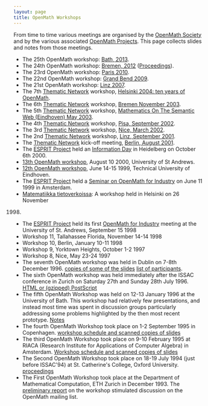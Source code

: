 ```yaml
---
layout: page
title: OpenMath Workshops
---
```


From time to time various meetings are organised by the [OpenMath Society](../society) and by the various associated [OpenMath Projects](../projects).  This page collects slides and notes from those
meetings.

* The 25th OpenMath workshop: [Bath, 2013](http://www.cicm-conference.org/2013/cicm.php?event=openmath&amp;menu=general).
* The 24th OpenMath workshop: [Bremen, 2012](http://www.cicm-conference.org/2012/cicm.php?event=openmath&amp;menu=general) ([Proceedings](http://ceur-ws.org/Vol-921/)).
* The 23rd OpenMath workshop: [Paris 2010](http://cicm2010.cnam.fr/om/).
* The 22nd OpenMath workshop: [Grand Bend 2009](22).
* The 21st OpenMath workshop: [Linz 2007](linz2007).
* The 7th [Thematic Network](../projects/thematic/index.html) workshop, [Helsinki 2004: ten years of OpenMath](helsinki2004/index.html).
* The 6th [Thematic Network](../projects/thematic/index.html) workshop, [Bremen November 2003](bremen2003/index.html).
* The 5th [Thematic Network](../projects/thematic/index.html) workshop, [Mathematics On The Semantic Web (Eindhoven) May 2003](eindhoven2003/index.html).
* The 4th [Thematic Network](../projects/thematic/index.html) workshop, [Pisa, September 2002](pisa2002/index.html).
* The 3rd [Thematic Network](../projects/thematic/index.html) workshop, [Nice, March 2002](nice2002/index.html).
* The 2nd [Thematic Network](../projects/thematic/index.html) workshop, [Linz, September 2001](linz2001/index.html).
* The [Thematic Network](../projects/thematic/index.html) kick-off meeting, [Berlin, August 2001](berlin2001/index.html).
* The [ESPRIT Project](../projects/esprit/final/index.html) held an [Information Day](heidelberg2000/index.html) in Heidelberg on October 6th 2000.
* [13th OpenMath workshop](standrews2000.html), August 10 2000, University of St Andrews.
* <a href="oldws/riaca1999/index.html" >12th OpenMath workshop</a>, June 14-15 1999, Technical University of Eindhoven.
* The [ESPRIT Project](../projects/esprit/final/index.html) held a <a href="http://www.riaca.win.tue.nl/archive/riaca/projects/OpenMath/convention/" >Seminar on OpenMath for Industry</a> on June 11
1999 in Amsterdam.
* [Matematiikka tietoverkoissa](http://www.math.helsinki.fi/openmath/workshop.html): A workshop held in Helsinki on 26 November
1998.
* The [ESPRIT Project](../projects/esprit/final/index.html) held its first [OpenMath for Industry](standrews98/index.html) meeting at the University of St. Andrews, September 15 1998
* Workshop 11, Tallahassee Florida, November 14-14 1998 </li>
* Workshop 10, Berlin, January 10-11 1998 </li>
* Workshop 9, Yorktown Heights, October 1-2 1997 </li>
* Workshop 8, Nice, May 23-24 1997 </li>
* The seventh OpenMath workshop was held in Dublin on 7-8th December 1996.
[copies of some of
the slides](oldws/proceedings-7.html) [list of participants](oldws/participants-7.html)</A>.
* The sixth OpenMath workshop was held immediately after the ISSAC conference
in Zurich on Saturday 27th and Sunday 28th July 1996.
[HTML or (gzipped) PostScript](oldws/proceedings-6.html) 
* The fifth OpenMath Workshop was held on 12-13 January 1996 at the
University of Bath.  This workshop had relatively few presentations, and
instead most time was spent in discussion groups particularly addressing
some problems highlighted by the then most recent prototype.  [Notes](oldws/proceedings-5.html)
* The fourth OpenMath Workshop took place on 1-2 September 1995 in Copenhagen.  [workshop schedule and scanned copies of slides](oldws/proceedings-4.html)
* The third OpenMath Workshop took place on 9-10 February 1995 at RIACA (Research Institute for Applications of Computer Algebra) in Amsterdam.
[Workshop schedule and scanned copies of slides](oldws/proceedings-3.html)
* The Second OpenMath Workshop took place on 18-19 July 1994 (just before
ISSAC'94) at St. Catherine's College, Oxford University. [proceedings](oldws/proceedings-2.html)
* The First OpenMath Workshop took place at the Department of Mathematical Computation,
ETH Zurich in December 1993.  The [preliminary report](oldws/proceedings-1.html) on the
workshop stimulated discussion on the OpenMath mailing list.
